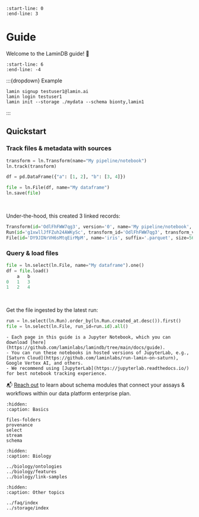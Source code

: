 ```{include} ../../README.md
:start-line: 0
:end-line: 3
```

# Guide

Welcome to the LaminDB guide! 👋

```{include} ../../README.md
:start-line: 6
:end-line: -4
```

:::{dropdown} Example

```shell
lamin signup testuser1@lamin.ai
lamin login testuser1
lamin init --storage ./mydata --schema bionty,lamin1
```

:::

## Quickstart

### Track files & metadata with sources

```python
transform = ln.Transform(name="My pipeline/notebook")
ln.track(transform)

df = pd.DataFrame({"a": [1, 2], "b": [3, 4]})

file = ln.File(df, name="My dataframe")
ln.save(file)
```

<br>

Under-the-hood, this created 3 linked records:

```python
Transform(id='OdlFhFWW7qg3', version='0', name='My pipeline/notebook', type=notebook, created_by_id='DzTjkKse', created_at=datetime.datetime(2023, 4, 28, 6, 7, 30))
Run(id='g1xwllJfFZuh24AWKySc', transform_id='OdlFhFWW7qg3', transform_version='0', created_by_id='DzTjkKse', created_at=datetime.datetime(2023, 4, 28, 6, 7, 30))
File(id='DY9JINrVH6sMtqEirMpM', name='iris', suffix='.parquet', size=5629, hash='jUTdERuqlGv_GyqFfIEb2Q', run_id='g1xwllJfFZuh24AWKySc', transform_id='OdlFhFWW7qg3', transform_version='0', storage_id='GLWpJhvg', created_at=datetime.datetime(2023, 4, 28, 6, 7, 32), created_by_id='DzTjkKse')
```

### Query & load files

```python
file = ln.select(ln.File, name="My dataframe").one()
df = file.load()
    a	b
0	1	3
1	2	4
```

<br>

Get the file ingested by the latest run:

```python
run = ln.select(ln.Run).order_by(ln.Run.created_at.desc()).first()
file = ln.select(ln.File, run_id=run.id).all()
```

```{tip}
- Each page in this guide is a Jupyter Notebook, which you can download [here](https://github.com/laminlabs/lamindb/tree/main/docs/guide).
- You can run these notebooks in hosted versions of JupyterLab, e.g., [Saturn Cloud](https://github.com/laminlabs/run-lamin-on-saturn), Google Vertex AI, and others.
- We recommend using [JupyterLab](https://jupyterlab.readthedocs.io/) for best notebook tracking experience.
```

📬 [Reach out](https://lamin.ai/contact) to learn about schema modules that connect your assays & workflows within our data platform enterprise plan.

```{toctree}
:hidden:
:caption: Basics

files-folders
provenance
select
stream
schema
```

```{toctree}
:hidden:
:caption: Biology

../biology/ontologies
../biology/features
../biology/link-samples
```

```{toctree}
:hidden:
:caption: Other topics

../faq/index
../storage/index
```
